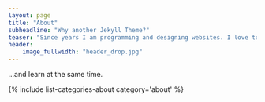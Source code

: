 ```yaml
---
layout: page
title: "About"
subheadline: "Why another Jekyll Theme?"
teaser: "Since years I am programming and designing websites. I love to work with open source tools and learn via code from others. This time I want to try to give something back..."
header:
    image_fullwidth: "header_drop.jpg"
---
```

...and learn at the same time.

{% include list-categories-about category='about' %}
